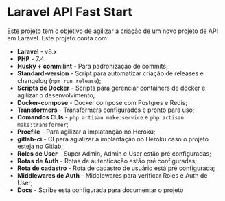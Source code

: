 # Laravel API Fast Start
Este projeto tem o objetivo de agilizar a criação de um novo projeto de API em Laravel. Este projeto conta com:


- **Laravel** - v8.x
- **PHP** - 7.4 
- **Husky + commilint** - Para padronização de commits;
- **Standard-version** - Script para automatizar criação de releases e changelog (`npm run release`);
- **Scripts de Docker** - Scripts para gerenciar containers de docker e agilizar o desenvolvimento;
- **Docker-compose** - Docker compose com Postgres e Redis;
- **Transformers** - Transformers configurados e pronto para uso;
- **Comandos CLIs** - `php artisan make:service` e `php artisan make:transformer`;
- **Procfile** - Para agilizar a implatanção no Heroku;
- **gitlab-ci** - CI para agializar a implantação no Heroku caso o projeto esteja no Gitlab;
- **Roles de User** - Super Admin, Admin e User estão pré configuradas;
- **Rotas de Auth** - Rotas de autenticação estão pré configuradas;
- **Rota de cadastro** - Rota de cadastro de usuário está pré configurada;
- **Middlewares de Auth** - Middlewares para verificar Roles e Auth de User;
- **Docs** - Scribe está configurada para documentar o projeto